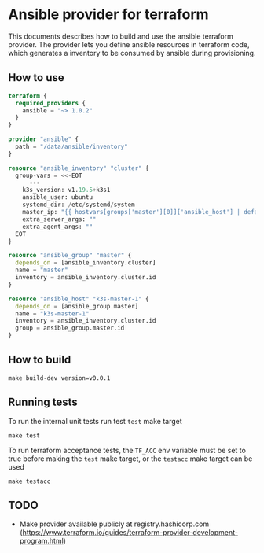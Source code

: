 # Ansible provider for terraform
This documents describes how to build and use the ansible terraform provider. 
The provider lets you define ansible resources in terraform code, which generates
a inventory to be consumed by ansible during provisioning.

## How to use

```terraform
terraform {
  required_providers {
    ansible = "~> 1.0.2"
  }
}

provider "ansible" {
  path = "/data/ansible/inventory"
}

resource "ansible_inventory" "cluster" {
  group-vars = <<-EOT
      ---
    k3s_version: v1.19.5+k3s1
    ansible_user: ubuntu
    systemd_dir: /etc/systemd/system
    master_ip: "{{ hostvars[groups['master'][0]]['ansible_host'] | default(groups['master'][0]) }}"
    extra_server_args: ""
    extra_agent_args: ""
  EOT
}

resource "ansible_group" "master" {
  depends_on = [ansible_inventory.cluster]
  name = "master"
  inventory = ansible_inventory.cluster.id
}

resource "ansible_host" "k3s-master-1" {
  depends_on = [ansible_group.master]
  name = "k3s-master-1"
  inventory = ansible_inventory.cluster.id
  group = ansible_group.master.id
}
```

## How to build

```shell
make build-dev version=v0.0.1
```

## Running tests
To run the internal unit tests run test `test` make target

```shell
make test
```

To run terraform acceptance tests, the `TF_ACC` env variable must be set to true before making the
`test` make target, or the `testacc` make target can be used

```shell
make testacc
```

## TODO

* Make provider available publicly at registry.hashicorp.com (https://www.terraform.io/guides/terraform-provider-development-program.html)
